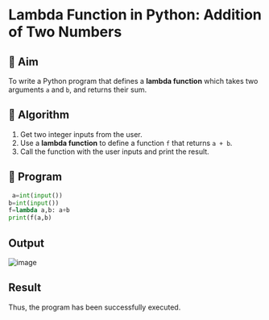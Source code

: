 # Lambda Function in Python: Addition of Two Numbers

## 🎯 Aim
To write a Python program that defines a **lambda function** which takes two arguments `a` and `b`, and returns their sum.

## 🧠 Algorithm
1. Get two integer inputs from the user.
2. Use a **lambda function** to define a function `f` that returns `a + b`.
3. Call the function with the user inputs and print the result.

## 🧾 Program
```py
 a=int(input()) 
b=int(input()) 
f=lambda a,b: a+b 
print(f(a,b)
```

## Output
![image](https://github.com/user-attachments/assets/6d9f11fe-9b04-44e5-8010-83520df9b005)

## Result
Thus, the program has been successfully executed. 
